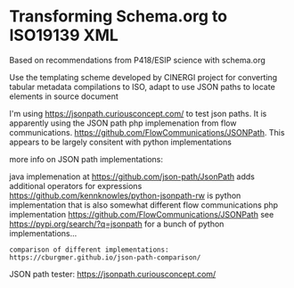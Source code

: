 
#  Transforming Schema.org to ISO19139 XML

Based on recommendations from P418/ESIP science with schema.org

Use the templating scheme developed by CINERGI project for converting tabular metadata compilations to ISO, adapt to use JSON paths to locate elements in source document 

I'm using https://jsonpath.curiousconcept.com/ to test json paths. It is apparently using the JSON path php implemenation from flow communications. https://github.com/FlowCommunications/JSONPath.  This appears to be largely consitent with python implementations

more info on JSON path implementations:

java implemenation at https://github.com/json-path/JsonPath adds additional operators for expressions
    https://github.com/kennknowles/python-jsonpath-rw is python implementation that is also somewhat different
    flow communications php implementation https://github.com/FlowCommunications/JSONPath
    see https://pypi.org/search/?q=jsonpath for a bunch of python implementations...
    
    comparison of different implementations: https://cburgmer.github.io/json-path-comparison/
	
	
JSON path tester: https://jsonpath.curiousconcept.com/

